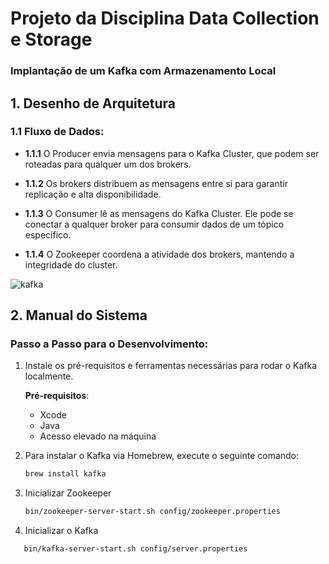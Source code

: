 # Projeto da Disciplina Data Collection e Storage
### Implantação de um Kafka com Armazenamento Local

## 1. Desenho de Arquitetura

### 1.1 Fluxo de Dados:

- **1.1.1** O Producer envia mensagens para o Kafka Cluster, que podem ser roteadas para qualquer um dos brokers.
  
- **1.1.2** Os brokers distribuem as mensagens entre si para garantir replicação e alta disponibilidade.
  
- **1.1.3** O Consumer lê as mensagens do Kafka Cluster. Ele pode se conectar a qualquer broker para consumir dados de um tópico específico.
  
- **1.1.4** O Zookeeper coordena a atividade dos brokers, mantendo a integridade do cluster.

![kafka](https://github.com/user-attachments/assets/fa5c8826-af05-471e-9312-86ad77d44005)

## 2. Manual do Sistema

### Passo a Passo para o Desenvolvimento:

1. Instale os pré-requisitos e ferramentas necessárias para rodar o Kafka localmente.
   
   **Pré-requisitos**:
   - Xcode
   - Java
   - Acesso elevado na máquina

2. Para instalar o Kafka via Homebrew, execute o seguinte comando:

   ```bash
   brew install kafka

3. Inicializar Zookeeper
    ```bash
    bin/zookeeper-server-start.sh config/zookeeper.properties

4. Inicializar o Kafka
```bash
   bin/kafka-server-start.sh config/server.properties
